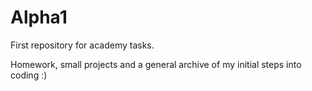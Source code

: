 # Alpha1
First repository for academy tasks.

Homework, small projects and a general archive of my initial steps into coding :)

